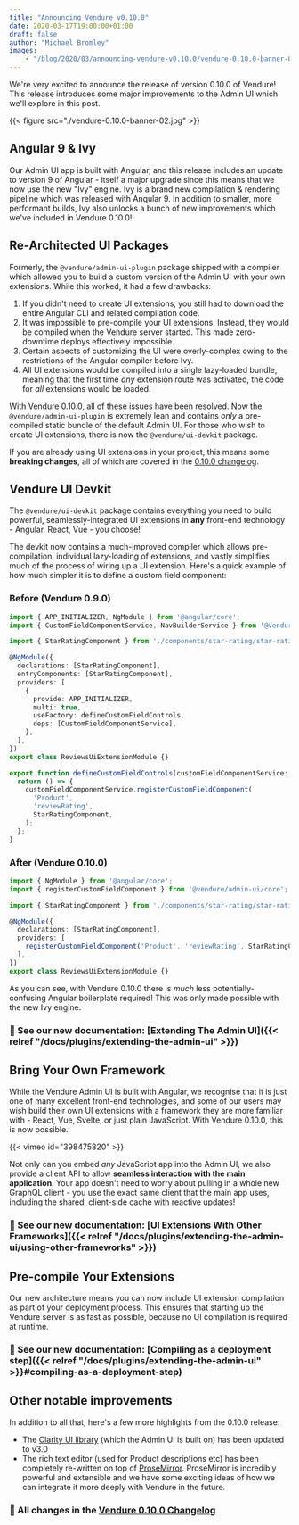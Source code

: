 ```yaml
---
title: "Announcing Vendure v0.10.0"
date: 2020-03-17T19:00:00+01:00
draft: false
author: "Michael Bromley"
images: 
    - "/blog/2020/03/announcing-vendure-v0.10.0/vendure-0.10.0-banner-02.jpg"
---
```


We're very excited to announce the release of version 0.10.0 of Vendure! This release introduces some major improvements to the Admin UI which we'll explore in this post.

{{< figure src="./vendure-0.10.0-banner-02.jpg" >}}

## Angular 9 & Ivy

Our Admin UI app is built with Angular, and this release includes an update to version 9 of Angular - itself a major upgrade since this means that we now use the new "Ivy" engine. Ivy is a brand new compilation & rendering pipeline which was released with Angular 9. In addition to smaller, more performant builds, Ivy also unlocks a bunch of new improvements which we've included in Vendure 0.10.0!

## Re-Architected UI Packages

Formerly, the `@vendure/admin-ui-plugin` package shipped with a compiler which allowed you to build a custom version of the Admin UI with your own extensions. While this worked, it had a few drawbacks:

1. If you didn't need to create UI extensions, you still had to download the entire Angular CLI and related compilation code.
2. It was impossible to pre-compile your UI extensions. Instead, they would be compiled when the Vendure server started. This made zero-downtime deploys effectively impossible.
3. Certain aspects of customizing the UI were overly-complex owing to the restrictions of the Angular compiler before Ivy.
4. All UI extensions would be compiled into a single lazy-loaded bundle, meaning that the first time _any_ extension route was activated, the code for _all_ extensions would be loaded.

With Vendure 0.10.0, all of these issues have been resolved. Now the `@vendure/admin-ui-plugin` is extremely lean and contains _only_ a pre-compiled static bundle of the default Admin UI. For those who wish to create UI extensions, there is now the `@vendure/ui-devkit` package.

If you are already using UI extensions in your project, this means some **breaking changes**, all of which are covered in the [0.10.0 changelog](https://github.com/vendure-ecommerce/vendure/blob/6fbe1db9d7919df2d258c85ec9802fb24a79a1fa/CHANGELOG.md#breaking-change).

## Vendure UI Devkit

The `@vendure/ui-devkit` package contains everything you need to build powerful, seamlessly-integrated UI extensions in **any** front-end technology - Angular, React, Vue - you choose!

The devkit now contains a much-improved compiler which allows pre-compilation, individual lazy-loading of extensions, and vastly simplifies much of the process of wiring up a UI extension. Here's a quick example of how much simpler it is to define a custom field component:

### Before (Vendure 0.9.0)

```TypeScript
import { APP_INITIALIZER, NgModule } from '@angular/core';
import { CustomFieldComponentService, NavBuilderService } from '@vendure/admin-ui/src';

import { StarRatingComponent } from './components/star-rating/star-rating.component';

@NgModule({
  declarations: [StarRatingComponent],
  entryComponents: [StarRatingComponent],
  providers: [
    {
      provide: APP_INITIALIZER,
      multi: true,
      useFactory: defineCustomFieldControls,
      deps: [CustomFieldComponentService],
    },
  ],
})
export class ReviewsUiExtensionModule {}

export function defineCustomFieldControls(customFieldComponentService: CustomFieldComponentService) {
  return () => {
    customFieldComponentService.registerCustomFieldComponent(
      'Product',
      'reviewRating',
      StarRatingComponent,
    );
  };
}
```

### After (Vendure 0.10.0)
```TypeScript
import { NgModule } from '@angular/core';
import { registerCustomFieldComponent } from '@vendure/admin-ui/core';

import { StarRatingComponent } from './components/star-rating/star-rating.component';

@NgModule({
  declarations: [StarRatingComponent],
  providers: [
    registerCustomFieldComponent('Product', 'reviewRating', StarRatingComponent),
  ],
})
export class ReviewsUiExtensionModule {}
```

As you can see, with Vendure 0.10.0 there is _much_ less potentially-confusing Angular boilerplate required! This was only made possible with the new Ivy engine.

### 📖 See our new documentation: [Extending The Admin UI]({{< relref "/docs/plugins/extending-the-admin-ui" >}})

## Bring Your Own Framework

While the Vendure Admin UI is built with Angular, we recognise that it is just one of many excellent front-end technologies, and some of our users may wish build their own UI extensions with a framework they are more familiar with - React, Vue, Svelte, or just plain JavaScript. With Vendure 0.10.0, this is now possible.

{{< vimeo id="398475820" >}}

Not only can you embed _any_ JavaScript app into the Admin UI, we also provide a client API to allow **seamless interaction with the main application**. Your app doesn't need to worry about pulling in a whole new GraphQL client - you use the exact same client that the main app uses, including the shared, client-side cache with reactive updates! 

### 📖 See our new documentation: [UI Extensions With Other Frameworks]({{< relref "/docs/plugins/extending-the-admin-ui/using-other-frameworks" >}})

## Pre-compile Your Extensions

Our new architecture means you can now include UI extension compilation as part of your deployment process. This ensures that starting up the Vendure server is as fast as possible, because no UI compilation is required at runtime.

### 📖 See our new documentation: [Compiling as a deployment step]({{< relref "/docs/plugins/extending-the-admin-ui" >}}#compiling-as-a-deployment-step)

## Other notable improvements

In addition to all that, here's a few more highlights from the 0.10.0 release:

* The [Clarity UI library](https://clarity.design/) (which the Admin UI is built on) has been updated to v3.0
* The rich text editor (used for Product descriptions etc) has been completely re-written on top of [ProseMirror](https://prosemirror.net/). ProseMirror is incredibly powerful and extensible and we have some exciting ideas of how we can integrate it more deeply with Vendure in the future.

### 📃 All changes in the [Vendure 0.10.0 Changelog](https://github.com/vendure-ecommerce/vendure/blob/6fbe1db9d7919df2d258c85ec9802fb24a79a1fa/CHANGELOG.md#0100-2020-03-17)
